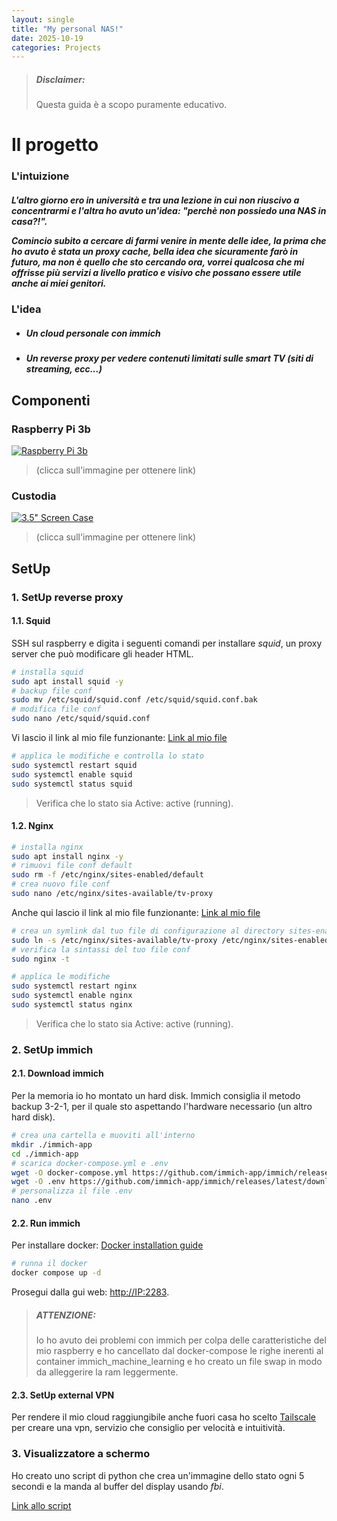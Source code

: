 ```yaml
---
layout: single
title: "My personal NAS!"
date: 2025-10-19
categories: Projects
---
```

> ##### Disclaimer:
> Questa guida è a scopo puramente educativo.

# Il progetto

### L'intuizione
##### L'altro giorno ero in università e tra una lezione in cui non riuscivo a concentrarmi e l'altra ho avuto un'idea: "perchè non possiedo una NAS in casa?!".<dl>Comincio subito a cercare di farmi venire in mente delle idee, la prima che ho avuto è stata un proxy cache, bella idea che sicuramente farò in futuro, ma non è quello che sto cercando ora, vorrei qualcosa che mi offrisse più servizi a livello pratico e visivo che possano essere utile anche ai miei genitori.
### L'idea
- ##### Un cloud personale con immich
- ##### Un reverse proxy per vedere contenuti limitati sulle smart TV (siti di streaming, ecc...)

## Componenti

### Raspberry Pi 3b
[![Raspberry Pi 3b](https://m.media-amazon.com/images/I/91zSu44+34L.jpg)](https://www.amazon.it/Raspberry-PI-Model-Scheda-madre/dp/B01CD5VC92)
>(clicca sull'immagine per ottenere link)
### Custodia
[![3.5" Screen Case](https://m.media-amazon.com/images/I/61VWMWUQ-pL._AC_UF1000,1000_QL80_.jpg)](https://www.amazon.it/-/en/Raspberry-Supports-Raspbian-RetroPie-Multi-System/dp/B07NTH1JWH)
>(clicca sull'immagine per ottenere link)

## SetUp

### 1. SetUp reverse proxy 

#### 1.1. Squid
SSH sul raspberry e digita i seguenti comandi per installare *squid*, un proxy server che può modificare gli header HTML.
```bash
# installa squid
sudo apt install squid -y
# backup file conf
sudo mv /etc/squid/squid.conf /etc/squid/squid.conf.bak
# modifica file conf
sudo nano /etc/squid/squid.conf
```

Vi lascio il link al mio file funzionante:
[Link al mio file]()

```bash
# applica le modifiche e controlla lo stato
sudo systemctl restart squid
sudo systemctl enable squid
sudo systemctl status squid
```
>Verifica che lo stato sia Active: active (running).

#### 1.2. Nginx
```bash
# installa nginx
sudo apt install nginx -y
# rimuovi file conf default
sudo rm -f /etc/nginx/sites-enabled/default
# crea nuovo file conf
sudo nano /etc/nginx/sites-available/tv-proxy
```

Anche qui lascio il link al mio file funzionante:
[Link al mio file]()

```bash
# crea un symlink dal tuo file di configurazione al directory sites-enabled.
sudo ln -s /etc/nginx/sites-available/tv-proxy /etc/nginx/sites-enabled/
# verifica la sintassi del tuo file conf
sudo nginx -t
```

```bash
# applica le modifiche
sudo systemctl restart nginx
sudo systemctl enable nginx
sudo systemctl status nginx
```
>Verifica che lo stato sia Active: active (running).

### 2. SetUp immich 

#### 2.1. Download immich 
Per la memoria io ho montato un hard disk.
Immich consiglia il metodo backup 3-2-1, per il quale sto aspettando l'hardware necessario (un altro hard disk).
```bash
# crea una cartella e muoviti all'interno
mkdir ./immich-app
cd ./immich-app
# scarica docker-compose.yml e .env
wget -O docker-compose.yml https://github.com/immich-app/immich/releases/latest/download/docker-compose.yml
wget -O .env https://github.com/immich-app/immich/releases/latest/download/example.env
# personalizza il file .env
nano .env
```

#### 2.2. Run immich 
Per installare docker: [Docker installation guide](https://docs.docker.com/engine/install/ubuntu/)
```bash
# runna il docker
docker compose up -d
```
Prosegui dalla gui web: [http://IP:2283](http://IP:2283).

> ##### ATTENZIONE:
> Io ho avuto dei problemi con immich per colpa delle caratteristiche del mio raspberry e ho cancellato dal docker-compose le righe inerenti al container immich_machine_learning e ho creato un file swap in modo da alleggerire la ram leggermente.

#### 2.3. SetUp external VPN
Per rendere il mio cloud raggiungibile anche fuori casa ho scelto [Tailscale](tailscale.com) per creare una vpn, servizio che consiglio per velocità e intuitività.

### 3. Visualizzatore a schermo

Ho creato uno script di python che crea un'immagine dello stato ogni 5 secondi e la manda al buffer del display usando *fbi*.

[Link allo script]()
